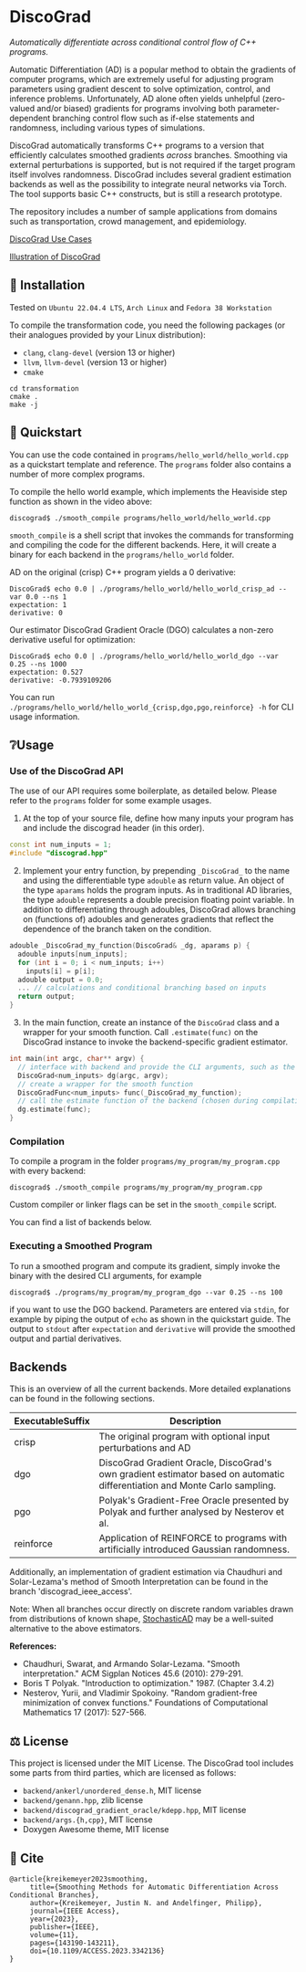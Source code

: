 # DiscoGrad
*Automatically differentiate across conditional control flow of C++ programs.* 

Automatic Differentiation (AD) is a popular method to obtain the gradients of computer programs, which are extremely useful for adjusting program parameters using gradient descent to solve optimization, control, and inference problems. Unfortunately, AD alone often yields unhelpful (zero-valued and/or biased) gradients for programs involving both parameter-dependent branching control flow such as if-else statements and randomness, including various types of simulations.

DiscoGrad automatically transforms C++ programs to a version that efficiently calculates smoothed gradients *across* branches. Smoothing via external perturbations is supported, but is not required if the target program itself involves randomness. DiscoGrad includes several gradient estimation backends as well as the possibility to integrate neural networks via Torch. The tool supports basic C++ constructs, but is still a research prototype.

The repository includes a number of sample applications from domains such as transportation, crowd management, and epidemiology.

[DiscoGrad Use Cases](https://github.com/philipp-andelfinger/DiscoGrad/assets/59713878/6419fccf-1e20-4a2c-8fef-854197824b15)

[Illustration of DiscoGrad](https://github.com/philipp-andelfinger/DiscoGrad/assets/59713878/8fe0fe01-4325-4c0b-be1c-282cd0797c75)

## 💾 Installation

Tested on `Ubuntu 22.04.4 LTS`, `Arch Linux` and `Fedora 38 Workstation`

To compile the transformation code, you need the following packages (or their analogues provided by your Linux distribution):
- `clang`, `clang-devel` (version 13 or higher)
- `llvm`, `llvm-devel` (version 13 or higher)
- `cmake`

```
cd transformation
cmake .
make -j
```

## 🚀 Quickstart

You can use the code contained in `programs/hello_world/hello_world.cpp` as a quickstart template and reference. The `programs` folder also contains a number of more complex programs.

To compile the hello world example, which implements the Heaviside step function as shown in the video above:
```shell
discograd$ ./smooth_compile programs/hello_world/hello_world.cpp
```
`smooth_compile` is a shell script that invokes the commands for transforming and compiling the code for the different backends. Here, it will create a binary for each backend in the `programs/hello_world` folder.

AD on the original (crisp) C++ program yields a 0 derivative:
```shell
DiscoGrad$ echo 0.0 | ./programs/hello_world/hello_world_crisp_ad --var 0.0 --ns 1
expectation: 1
derivative: 0
```

Our estimator DiscoGrad Gradient Oracle (DGO) calculates a non-zero derivative useful for optimization:
```shell
DiscoGrad$ echo 0.0 | ./programs/hello_world/hello_world_dgo --var 0.25 --ns 1000
expectation: 0.527
derivative: -0.7939109206
```

You can run `./programs/hello_world/hello_world_{crisp,dgo,pgo,reinforce} -h` for CLI usage information.

## ❔Usage

### Use of the DiscoGrad API

The use of our API requires some boilerplate, as detailed below. Please refer to the `programs` folder for some example usages.

1. At the top of your source file, define how many inputs your program has and include the discograd header (in this order).
```c++
const int num_inputs = 1;
#include "discograd.hpp"
```
2. Implement your entry function, by prepending `_DiscoGrad_` to the name and using the differentiable type `adouble` as return value. An object of the type `aparams` holds the program inputs. As in traditional AD libraries, the type `adouble` represents a double precision floating point variable. In addition to differentiating through adoubles, DiscoGrad allows branching on (functions of) adoubles and generates gradients that reflect the dependence of the branch taken on the condition.
```c++
adouble _DiscoGrad_my_function(DiscoGrad& _dg, aparams p) {
  adouble inputs[num_inputs];
  for (int i = 0; i < num_inputs; i++)
    inputs[i] = p[i];
  adouble output = 0.0;
  ... // calculations and conditional branching based on inputs
  return output;
}
```
3. In the main function, create an instance of the `DiscoGrad` class and a wrapper for your smooth function. Call `.estimate(func)` on the DiscoGrad instance to invoke the backend-specific gradient estimator.
```c++
int main(int argc, char** argv) {
  // interface with backend and provide the CLI arguments, such as the variance
  DiscoGrad<num_inputs> dg(argc, argv);
  // create a wrapper for the smooth function
  DiscoGradFunc<num_inputs> func(_DiscoGrad_my_function);  
  // call the estimate function of the backend (chosen during compilation)
  dg.estimate(func);
}
```

### Compilation

To compile a program in the folder `programs/my_program/my_program.cpp` with every backend:

```shell
discograd$ ./smooth_compile programs/my_program/my_program.cpp
```

Custom compiler or linker flags can be set in the ``smooth_compile`` script.

You can find a list of backends below.

### Executing a Smoothed Program

To run a smoothed program and compute its gradient, simply invoke the binary with the desired CLI arguments, for example
```shell
discograd$ ./programs/my_program/my_program_dgo --var 0.25 --ns 100
```
if you want to use the DGO backend. Parameters are entered via `stdin`, for example by piping the output of `echo` as shown in the quickstart guide. The output to `stdout` after `expectation` and `derivative` will provide the smoothed output and partial derivatives.


## Backends

This is an overview of all the current backends. More detailed explanations can be found in the following sections.

| ExecutableSuffix | Description                                                                                          
| -----------------|--------------------------------------------------------------------------------
| crisp            | The original program with optional input perturbations and AD
| dgo              | DiscoGrad Gradient Oracle, DiscoGrad's own gradient estimator based on automatic differentiation and Monte Carlo sampling.     
| pgo              | Polyak's Gradient-Free Oracle presented by Polyak and further analysed by Nesterov et al. 
| reinforce        | Application of REINFORCE to programs with artificially introduced Gaussian randomness.

Additionally, an implementation of gradient estimation via Chaudhuri and Solar-Lezama's method of Smooth Interpretation can be found in the branch 'discograd_ieee_access'.

Note: When all branches occur directly on discrete random variables drawn from distributions of known shape, [StochasticAD](https://github.com/gaurav-arya/StochasticAD.jl) may be a well-suited alternative to the above estimators.

**References:**
- Chaudhuri, Swarat, and Armando Solar-Lezama. "Smooth interpretation." ACM Sigplan Notices 45.6 (2010): 279-291.
- Boris T Polyak. "Introduction to optimization." 1987. (Chapter 3.4.2)
- Nesterov, Yurii, and Vladimir Spokoiny. "Random gradient-free minimization of convex functions." Foundations of Computational Mathematics 17 (2017): 527-566.

## ⚖️ License

This project is licensed under the MIT License.
The DiscoGrad tool includes some parts from third parties, which are licensed as follows:
- `backend/ankerl/unordered_dense.h`, MIT license
- `backend/genann.hpp`, zlib license
- `backend/discograd_gradient_oracle/kdepp.hpp`, MIT license
- `backend/args.{h,cpp}`, MIT license
- Doxygen Awesome theme, MIT license

## 📄 Cite

```
@article{kreikemeyer2023smoothing,
     title={Smoothing Methods for Automatic Differentiation Across Conditional Branches},
     author={Kreikemeyer, Justin N. and Andelfinger, Philipp},
     journal={IEEE Access},
     year={2023},
     publisher={IEEE},
     volume={11},
     pages={143190-143211},
     doi={10.1109/ACCESS.2023.3342136}
}
```

